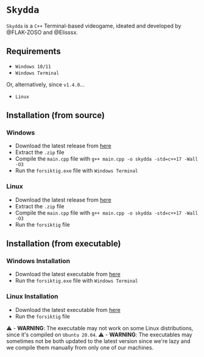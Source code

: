 # ``Skydda``

``Skydda`` is a ``C++`` Terminal-based videogame, ideated and developed by @FLAK-ZOSO and @Elisssx.

## Requirements

- ``Windows 10/11``
- ``Windows Terminal``

Or, alternatively, since ``v1.4.0``...

- ``Linux``

## Installation (from source)

### Windows

- Download the latest release from [here](https://github.com/Lioydiano/Skydda/releases)
- Extract the ``.zip`` file
- Compile the ``main.cpp`` file with ``g++ main.cpp -o skydda -std=c++17 -Wall -O3``
- Run the ``forsiktig.exe`` file with ``Windows Terminal``

### Linux

- Download the latest release from [here](https://github.com/Lioydiano/Skydda/releases)
- Extract the ``.zip`` file
- Compile the ``main.cpp`` file with ``g++ main.cpp -o skydda -std=c++17 -Wall -O3``
- Run the ``forsiktig`` file

## Installation (from executable)

### Windows Installation

- Download the latest executable from [here](https://github.com/Lioydiano/Skydda/blob/main/skydda.exe?raw=true)
- Run the ``forsiktig.exe`` file with ``Windows Terminal``

### Linux Installation

- Download the latest executable from [here](https://github.com/Lioydiano/Skydda/blob/main/skydda.exe?raw=true)
- Run the ``forsiktig`` file

⚠️ - **WARNING**: The executable may not work on some Linux distributions, since it's compiled on ``Ubuntu 20.04``.
⚠️ - **WARNING**: The executables may sometimes not be both updated to the latest version since we're lazy and we compile them manually from only one of our machines.
